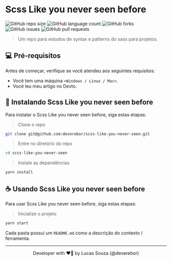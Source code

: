 # Scss Like you never seen before

![GitHub repo size](https://https://img.shields.io/github/repo-size/deverebor/scss-like-you-never-seen/?style=for-the-badge)
![GitHub language count](https://img.shields.io/github/languages/count/deverebor/scss-like-you-never-seen/?style=for-the-badge)
![GitHub forks](https://img.shields.io/github/forks/deverebor/scss-like-you-never-seen/?style=for-the-badge)
![GitHub issues](https://img.shields.io/github/issues/deverebor/scss-like-you-never-seen/?style=for-the-badge)
![GitHub pull requests](https://img.shields.io/github/issues-pr/deverebor/scss-like-you-never-seen/?style=for-the-badge)

> Um repo para estudos de syntax e patterns do sass para projetos.

## 💻 Pré-requisitos

Antes de começar, verifique se você atendeu aos seguintes requisitos:

* Você tem uma máquina `<Windows / Linux / Mac>`.
* Você leu meu artigo no Devto.

## 🚀 Instalando Scss Like you never seen before

Para instalar o Scss Like you never seen before, siga estas etapas:

> Clone o repo

```zsh
git clone git@github.com:deverebor/scss-like-you-never-seen.git
```

> Entre no diretório do repo

```zsh
cd scss-like-you-never-seen
```

> Instale as dependências

```zsh
yarn install
```

## ☕ Usando Scss Like you never seen before

Para usar Scss Like you never seen before, siga estas etapas:

> Inicialize o projeto

```zsh
yarn start
```

Cada pasta possui um `README.md` como a descrição do contexto / ferramenta.

---

<p align='center'>
  Developer with ❤️‍🔥 by Lucas Souza (@deverebor)
</p>
